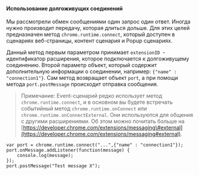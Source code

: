 #### Использование долгоживущих соединений

Мы рассмотрели обмен сообщениями один запрос один ответ. Иногда нужно производит передачу, которая длиться дольше. Для этих целей предназначен метод `chrome.runtime.connect`, который доступен в сценариях веб-страницы, контент сценария и Popup сценариях.

Данный метод первым параметром принимает `extensionID `- идентификатор расширения, которое подключается к долгоживущему соединению. Второй параметр объект, который содержит дополнительную информации о соединении, например: `{"name" : "connection1"}`. Сам метод возвращает объект `port`, а при помощи метода  `port.postMessage` происходит отправка сообщения.

> Примечание:
> Event-сценарий редко использует метод `chrome.runtime.connect`, и в основном вы будете встречать событийный метод `chrome.runtime.onConnect` или `chrome.runtime.onConnectExternal`. Они используются для общения с другими расширениями. Об этом можно почитать больше на [https://developer.chrome.com/extensions/messaging\#external](https://developer.chrome.com/extensions/messaging#external).

```
var port = chrome.runtime.connect("...",{"name" : "connection1"});
port.onMessage.addListener(function(message) {
    console.log(message);
});
port.postMessage("Test message X");
```



